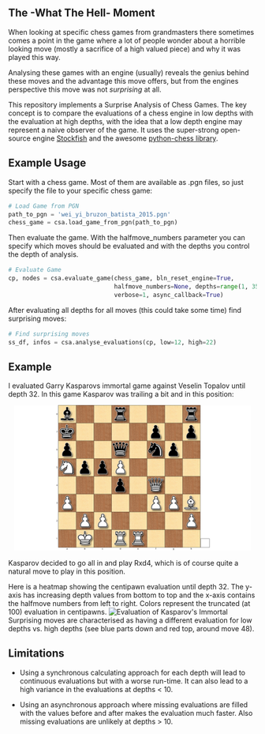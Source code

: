 ## The -What The Hell- Moment

When looking at specific chess games from grandmasters there sometimes comes a point in the game where a lot of people
wonder about a horrible looking move (mostly a sacrifice of a high valued piece) and why it was played this way.

Analysing these games with an engine (usually) reveals the genius behind these moves and the advantage this move offers, but from the engines perspective this move was not *surprising* at all.

This repository implements a Surprise Analysis of Chess Games. The key concept is to compare the evaluations of a chess engine in low depths with the evaluation at high depths, with the idea that a low depth engine may represent a naive observer of the game. It uses the super-strong open-source engine [Stockfish](https://stockfishchess.org/) and the awesome [python-chess library](https://github.com/niklasf/python-chess).

## Example Usage
Start with a chess game. Most of them are available as .pgn files, so just specify the file to your specific chess game:
```python
# Load Game from PGN
path_to_pgn = 'wei_yi_bruzon_batista_2015.pgn'
chess_game = csa.load_game_from_pgn(path_to_pgn)
```
Then evaluate the game. With the halfmove_numbers parameter you can specify which moves should be evaluated and with the depths you control the depth of analysis.
```python
# Evaluate Game
cp, nodes = csa.evaluate_game(chess_game, bln_reset_engine=True,
                              halfmove_numbers=None, depths=range(1, 35),
                              verbose=1, async_callback=True)
```
After evaluating all depths for all moves (this could take some time) find surprising moves:
```python
# Find surprising moves
ss_df, infos = csa.analyse_evaluations(cp, low=12, high=22)
```

## Example

I evaluated Garry Kasparovs immortal game against Veselin Topalov until depth 32. In this game Kasparov was trailing a bit and in this position:

<p align="center"><img src="media/kasparov_board_bf.png" width="480"></p>

Kasparov decided to go all in and play Rxd4, which is of course quite a natural move to play in this position.

Here is a heatmap showing the centipawn evaluation until depth 32. The y-axis has increasing depth values from bottom to top and the x-axis contains the halfmove numbers from left to right. Colors represent the truncated (at 100) evaluation in centipawns.
![Evaluation of Kasparov's Immortal](https://cdn.rawgit.com/CYHSM/chess-surprise-analysis/master/media/kasparov_heatmap.svg  "Centipawn Evaluation per Move and Depth")
Surprising moves are characterised as having a different evaluation for low depths vs. high depths (see blue parts down and red top, around move 48).


## Limitations

* Using a synchronous calculating approach for each depth will lead to continuous evaluations but with a worse run-time. It can also lead to a high variance in the evaluations at depths < 10.

* Using an asynchronous approach where missing evaluations are filled with the values before and after makes the evaluation much faster. Also missing evaluations are unlikely at depths > 10.

